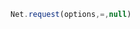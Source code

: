 <!--TITLE:Net.request()-->
<!--ABOUT:Upspark's Net API module.-->

```javascript
Net.request(options,=,null)
```